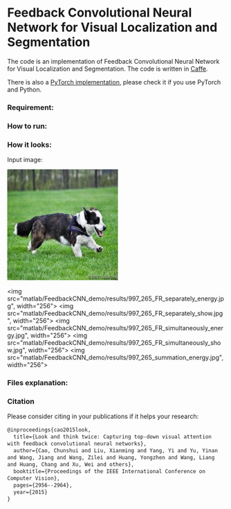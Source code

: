 # Feedback Convolutional Neural Network for Visual Localization and Segmentation

The code is an implementation of Feedback Convolutional Neural Network for Visual Localization and Segmentation. The code is written in [Caffe](http://caffe.berkeleyvision.org/).

There is also a [PyTorch implementation](https://github.com/caochunshui/Feedback-CNN), please check it if you use PyTorch and Python.

### Requirement:

### How to run:

### How it looks:

Input image:

<img src="matlab/FeedbackCNN_demo/demo_image/997_265_ori.jpg" width="256">

<img src="matlab/FeedbackCNN_demo/results/997_265_FR_separately_energy.jpg", width="256">
<img src="matlab/FeedbackCNN_demo/results/997_265_FR_separately_show.jpg", width="256">
<img src="matlab/FeedbackCNN_demo/results/997_265_FR_simultaneously_energy.jpg", width="256">
<img src="matlab/FeedbackCNN_demo/results/997_265_FR_simultaneously_show.jpg", width="256">
<img src="matlab/FeedbackCNN_demo/results/997_265_summation_energy.jpg", width="256">

### Files explanation:

### Citation

Please consider citing in your publications if it helps your research:

    @inproceedings{cao2015look,
      title={Look and think twice: Capturing top-down visual attention with feedback convolutional neural networks},
      author={Cao, Chunshui and Liu, Xianming and Yang, Yi and Yu, Yinan and Wang, Jiang and Wang, Zilei and Huang, Yongzhen and Wang, Liang and Huang, Chang and Xu, Wei and others},
      booktitle={Proceedings of the IEEE International Conference on Computer Vision},
      pages={2956--2964},
      year={2015}
    }
